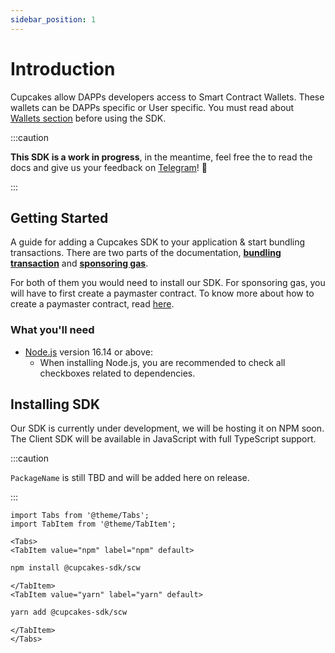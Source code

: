 ```yaml
---
sidebar_position: 1
---
```


# Introduction

Cupcakes allow DAPPs developers access to Smart Contract Wallets. These wallets can be DAPPs specific or User specific. You must read about [Wallets section](./wallets.md) before using the SDK.

:::caution

**This SDK is a work in progress**,
in the meantime, feel free the to read the docs and give us your feedback on [Telegram](https://t.me/cupcakesFeedback)! 💬

:::

## Getting Started

A guide for adding a Cupcakes SDK to your application & start bundling transactions. There are two parts of the documentation, [**bundling transaction**](./bundle-transactions.md) and [**sponsoring gas**](./gassless-experience/).

For both of them you would need to install our SDK. For sponsoring gas, you will have to first create a paymaster contract. To know more about how to create a paymaster contract, read [here](./gassless-experience.md).

### What you'll need

- [Node.js](https://nodejs.org/en/download/) version 16.14 or above:
  - When installing Node.js, you are recommended to check all checkboxes related to dependencies.

## Installing SDK

Our SDK is currently under development, we will be hosting it on NPM soon. The Client SDK will be available in JavaScript with full TypeScript support.

:::caution

`PackageName` is still TBD and will be added here on release.

:::

```mdx-code-block
import Tabs from '@theme/Tabs';
import TabItem from '@theme/TabItem';

<Tabs>
<TabItem value="npm" label="npm" default>
```

```bash
npm install @cupcakes-sdk/scw
```

```mdx-code-block
</TabItem>
<TabItem value="yarn" label="yarn" default>
```

```bash
yarn add @cupcakes-sdk/scw
```

```mdx-code-block
</TabItem>
</Tabs>
```
